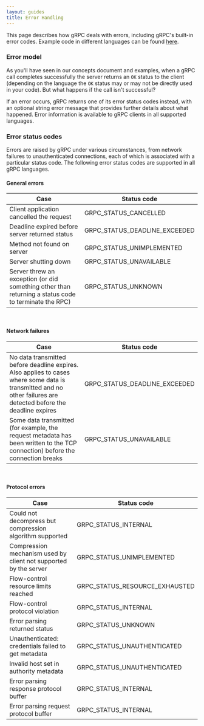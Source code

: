 ```yaml
---
layout: guides
title: Error Handling
---
```

<p class="lead"> This page describes how gRPC deals with errors, including gRPC's built-in error codes. Example code in different languages can be found <a href="https://github.com/avinassh/grpc-errors">here</a>.</p>

<div id="toc" class="toc mobile-toc"></div>

### Error model

As you'll have seen in our concepts document and examples, when a gRPC call
completes successfully the server returns an `OK` status to the client
(depending on the language the `OK` status may or may not be directly used in
your code). But what happens if the call isn't successful?

If an error occurs, gRPC returns one of its error status codes instead, with an
optional string error message that provides further details about what happened.
Error information is available to gRPC clients in all supported languages.

### Error status codes

Errors are raised by gRPC under various circumstances, from network failures to
unauthenticated connections, each of which is associated with a particular
status code. The following error status codes are supported in all gRPC
languages.

#### General errors

Case | Status code
-----|-----------
Client application cancelled the request | GRPC&#95;STATUS&#95;CANCELLED
Deadline expired before server returned status | GRPC&#95;STATUS&#95;DEADLINE_EXCEEDED
Method not found on server | GRPC&#95;STATUS&#95;UNIMPLEMENTED
Server shutting down | GRPC&#95;STATUS&#95;UNAVAILABLE
Server threw an exception (or did something other than returning a status code to terminate the RPC) | GRPC&#95;STATUS&#95;UNKNOWN
<br>

#### Network failures

Case | Status code
-----|-----------
No data transmitted before deadline expires. Also applies to cases where some data is transmitted and no other failures are detected before the deadline expires | GRPC&#95;STATUS&#95;DEADLINE_EXCEEDED
Some data transmitted (for example, the request metadata has been written to the TCP connection) before the connection breaks | GRPC&#95;STATUS&#95;UNAVAILABLE
<br>

#### Protocol errors

Case | Status code
-----|-----------
Could not decompress but compression algorithm supported | GRPC&#95;STATUS&#95;INTERNAL
Compression mechanism used by client not supported by the server | GRPC&#95;STATUS&#95;UNIMPLEMENTED
Flow-control resource limits reached | GRPC&#95;STATUS&#95;RESOURCE_EXHAUSTED
Flow-control protocol violation | GRPC&#95;STATUS&#95;INTERNAL
Error parsing returned status | GRPC&#95;STATUS&#95;UNKNOWN
Unauthenticated: credentials failed to get metadata | GRPC&#95;STATUS&#95;UNAUTHENTICATED
Invalid host set in authority metadata | GRPC&#95;STATUS&#95;UNAUTHENTICATED
Error parsing response protocol buffer | GRPC&#95;STATUS&#95;INTERNAL
Error parsing request protocol buffer | GRPC&#95;STATUS&#95;INTERNAL
